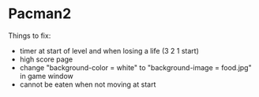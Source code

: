 # Pacman2

Things to fix:
- timer at start of level and when losing a life (3 2 1 start)
- high score page
- change "background-color = white" to "background-image = food.jpg" in game window
- cannot be eaten when not moving at start
